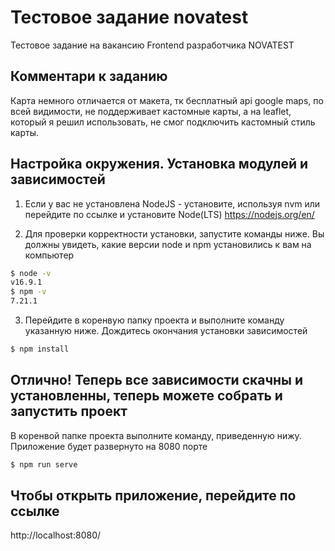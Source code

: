 # Тестовое задание novatest
Тестовое задание на вакансию Frontend разработчика NOVATEST

## Комментари к заданию
Карта немного отличается от макета, тк бесплатный api google maps, по всей видимости, не поддерживает кастомные карты, а на leaflet, который я решил использовать, не смог подключить кастомный стиль карты.

## Настройка окружения. Установка модулей и зависимостей

1. Если у вас не установлена NodeJS - установите, используя nvm или перейдите по ссылке и установите Node(LTS) https://nodejs.org/en/

2. Для проверки корректности установки, запустите команды ниже. Вы должны увидеть, какие версии node и npm установились к вам на компьютер


```sh
$ node -v
v16.9.1
$ npm -v
7.21.1
```

3. Перейдите в коренвую папку проекта и выполните команду указанную ниже. Дождитесь окончания установки зависимостей
```sh
$ npm install
```
## Отлично! Теперь все зависимости скачны и установленны, теперь можете собрать и запустить проект

В коренвой папке проекта выполните команду, приведенную нижу. Приложение будет развернуто на 8080 порте
```sh
$ npm run serve
```
## Чтобы открыть приложение, перейдите по ссылке 
http://localhost:8080/
